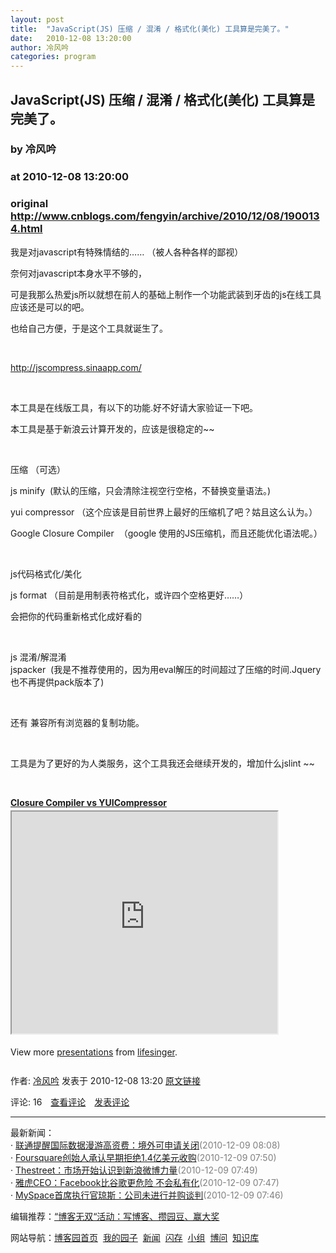 ```yaml
---
layout: post
title:  "JavaScript(JS) 压缩 / 混淆 / 格式化(美化) 工具算是完美了。"
date:   2010-12-08 13:20:00
author: 冷风吟
categories: program
---
```


## JavaScript(JS) 压缩 / 混淆 / 格式化(美化) 工具算是完美了。
### by 冷风吟
### at 2010-12-08 13:20:00
### original <http://www.cnblogs.com/fengyin/archive/2010/12/08/1900134.html>

<p><div>
<p>我是对javascript有特殊情结的…… （被人各种各样的鄙视）</p>
<p>奈何对javascript本身水平不够的，</p>
<p>可是我那么热爱js所以就想在前人的基础上制作一个功能武装到牙齿的js在线工具应该还是可以的吧。</p>
<p> 也给自己方便，于是这个工具就诞生了。</p>
<p> </p>
<p> </p>
<div><a href="http://jscompress.sinaapp.com/">http://jscompress.sinaapp.com/</a></div>
<p> </p>
<p>本工具是在线版工具，有以下的功能.好不好请大家验证一下吧。</p>
<p>本工具是基于新浪云计算开发的，应该是很稳定的~~</p>
<p> </p>
<p>压缩 （可选）</p>
<p>js minify  (默认的压缩，只会清除注视空行空格，不替换变量语法。) <br>
</p>
<p>yui compressor （这个应该是目前世界上最好的压缩机了吧？姑且这么认为。） <br>
</p>
<p> </p>
<div> Google Closure Compiler  （google 使用的JS压缩机，而且还能优化语法呢。）<br>
</div>
<p> </p>
<p>js代码格式化/美化<br>
</p>
<p>js format （目前是用制表符格式化，或许四个空格更好……）</p>
<p>会把你的代码重新格式化成好看的 <br>
</p>
<p> </p>
<p>js 混淆/解混淆 <br>
jspacker  (我是不推荐使用的，因为用eval解压的时间超过了压缩的时间.Jquery也不再提供pack版本了)<br>
</p>
<p> </p>
<p>还有 兼容所有浏览器的复制功能。</p>
<p> </p>
<p>工具是为了更好的为人类服务，这个工具我还会继续开发的，增加什么jslint ~~ </p>
<p> </p>

<p><strong style="display:block;margin:12px 0pt 4px"><a href="http://www.slideshare.net/lifesinger/closure-compiler-vs-yuicompressor" title="Closure Compiler vs YUICompressor">Closure Compiler vs YUICompressor</a></strong><iframe src="http://reader.googleusercontent.com/reader/embediframe?src=http://static.slidesharecdn.com/swf/ssplayer2.swf?doc%3Dclosure-compiler-vs-yui-compressor-091109210742-phpapp02%26stripped_title%3Dclosure-compiler-vs-yuicompressor%26userName%3Dlifesinger&amp;width=425&amp;height=355" width="425" height="355"></iframe></p>
</div>
<div style="width:425px"><div style="padding:5px 0pt 12px">View more <a href="http://www.slideshare.net/">presentations</a> from <a href="http://www.slideshare.net/lifesinger">lifesinger</a>.</div></div><img src="http://www.cnblogs.com/fengyin/aggbug/1900134.html?type=1" width="1" height="1" alt=""><p>作者: <a href="http://www.cnblogs.com/fengyin/">冷风吟</a> 发表于 2010-12-08 13:20 <a href="http://www.cnblogs.com/fengyin/archive/2010/12/08/1900134.html">原文链接</a></p><p>评论: 16　<a href="http://www.cnblogs.com/fengyin/archive/2010/12/08/1900134.html#pagedcomment">查看评论</a>　<a href="http://www.cnblogs.com/fengyin/archive/2010/12/08/1900134.html#commentform">发表评论</a></p><hr><p>最新新闻：<br>· <a href="http://news.cnblogs.com/n/83995/">联通提醒国际数据漫游高资费：境外可申请关闭</a><span style="color:gray">(2010-12-09 08:08)</span><br>· <a href="http://news.cnblogs.com/n/83994/">Foursquare创始人承认早期拒绝1.4亿美元收购</a><span style="color:gray">(2010-12-09 07:50)</span><br>· <a href="http://news.cnblogs.com/n/83993/">Thestreet：市场开始认识到新浪微博力量</a><span style="color:gray">(2010-12-09 07:49)</span><br>· <a href="http://news.cnblogs.com/n/83992/">雅虎CEO：Facebook比谷歌更危险 不会私有化</a><span style="color:gray">(2010-12-09 07:47)</span><br>· <a href="http://news.cnblogs.com/n/83991/">MySpace首席执行官琼斯：公司未进行并购谈判</a><span style="color:gray">(2010-12-09 07:46)</span><br></p><p>编辑推荐：<a href="http://zt.cnblogs.com/blogswarriors/">“博客无双“活动：写博客、攒园豆、赢大奖</a><br></p><p>网站导航：<a href="http://www.cnblogs.com">博客园首页</a>  <a href="http://home.cnblogs.com/">我的园子</a>  <a href="http://news.cnblogs.com">新闻</a>  <a href="http://home.cnblogs.com/ing/">闪存</a>  <a href="http://home.cnblogs.com/group/">小组</a>  <a href="http://space.cnblogs.com/q/">博问</a>  <a href="http://kb.cnblogs.com">知识库</a></p></p>